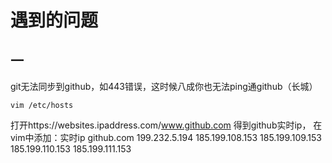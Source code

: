 # 遇到的问题
## 一
git无法同步到github，如443错误，这时候八成你也无法ping通github（长城）
```
vim /etc/hosts
```
打开https://websites.ipaddress.com/www.github.com  得到github实时ip，
在vim中添加：实时ip github.com
199.232.5.194
185.199.108.153
185.199.109.153
185.199.110.153
185.199.111.153